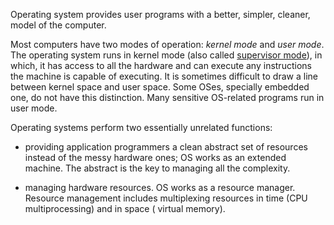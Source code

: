 Operating system provides user programs with a better, simpler, cleaner, model of the computer.

Most computers have two modes of operation: _kernel mode_ and _user mode_. The operating system runs in kernel mode (also called [supervisor mode](https://en.wikipedia.org/wiki/Protection_ring#Supervisor_mode)), in which, it has access to all the hardware and can execute any instructions the machine is capable of executing. It is sometimes difficult to draw a line between kernel space and user space. Some OSes, specially embedded one, do not have this distinction. Many sensitive OS-related programs run in user mode.

Operating systems perform two essentially unrelated functions: 

- providing application programmers a clean abstract set of resources instead of the messy hardware ones; OS works as an extended machine. The abstract is the key to managing all the complexity.

- managing hardware resources. OS works as a resource manager. Resource management includes multiplexing resources in time (CPU multiprocessing) and in space ( virtual memory).
